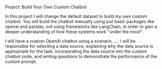 Project: Build Your Own Custom Chatbot

In this project I will change the default dataset to build my own custom chatbot. You will build the chatbot manually using just basic packages like openai and pandas, 
not using frameworks like LangChain, in order to gain a deeper understanding of how these systems work "under the hood".

I will have a custom OpenAI chatbot using a scenario...... I will be responsible for selecting a data source, explaining why the data source is appropriate for the task, 
incorporating the data source into the custom chatbot code, and writing questions to demonstrate the performance of the custom prompt.
